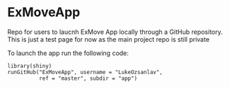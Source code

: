 # ExMoveApp

Repo for users to laucnh ExMove App locally through a GitHub repository.
This is just a test page for now as the main project repo is still private

To launch the app run the following code:

```{r}
library(shiny)
runGitHub("ExMoveApp", username = "LukeOzsanlav",
          ref = "master", subdir = "app")
```
